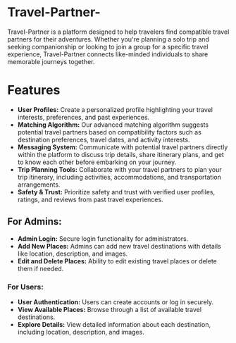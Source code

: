 ﻿# Travel-Partner-
 Travel-Partner is a platform designed to help travelers find compatible travel partners for their adventures. Whether you're planning a solo trip and seeking companionship or looking to join a group for a specific travel experience, Travel-Partner connects like-minded individuals to share memorable journeys together.
# Features

- **User Profiles:** Create a personalized profile highlighting your travel interests, preferences, and past experiences.
- **Matching Algorithm:** Our advanced matching algorithm suggests potential travel partners based on compatibility factors such as destination preferences, travel dates, and activity interests.
- **Messaging System:** Communicate with potential travel partners directly within the platform to discuss trip details, share itinerary plans, and get to know each other before embarking on your journey.
- **Trip Planning Tools:** Collaborate with your travel partners to plan your trip itinerary, including activities, accommodations, and transportation arrangements.
- **Safety & Trust:** Prioritize safety and trust with verified user profiles, ratings, and reviews from past travel experiences.
## For Admins:

- **Admin Login:** Secure login functionality for administrators.
- **Add New Places:** Admins can add new travel destinations with details like location, description, and images.
- **Edit and Delete Places:** Ability to edit existing travel places or delete them if needed.

### For Users:

- **User Authentication:** Users can create accounts or log in securely.
- **View Available Places:** Browse through a list of available travel destinations.
- **Explore Details:** View detailed information about each destination, including location, description, and images.
